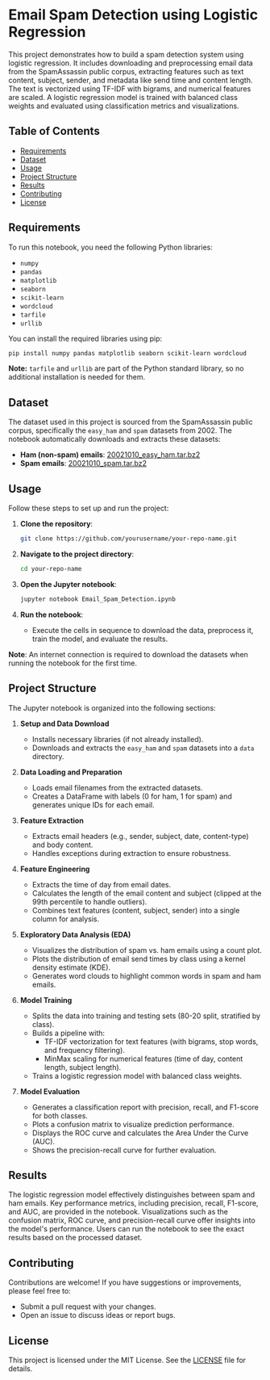 # Email Spam Detection using Logistic Regression

This project demonstrates how to build a spam detection system using logistic regression. It includes downloading and preprocessing email data from the SpamAssassin public corpus, extracting features such as text content, subject, sender, and metadata like send time and content length. The text is vectorized using TF-IDF with bigrams, and numerical features are scaled. A logistic regression model is trained with balanced class weights and evaluated using classification metrics and visualizations.

## Table of Contents

- [Requirements](#requirements)
- [Dataset](#dataset)
- [Usage](#usage)
- [Project Structure](#project-structure)
- [Results](#results)
- [Contributing](#contributing)
- [License](#license)

## Requirements

To run this notebook, you need the following Python libraries:

- `numpy`
- `pandas`
- `matplotlib`
- `seaborn`
- `scikit-learn`
- `wordcloud`
- `tarfile`
- `urllib`

You can install the required libraries using pip:

```bash
pip install numpy pandas matplotlib seaborn scikit-learn wordcloud
```

**Note:** `tarfile` and `urllib` are part of the Python standard library, so no additional installation is needed for them.

## Dataset

The dataset used in this project is sourced from the SpamAssassin public corpus, specifically the `easy_ham` and `spam` datasets from 2002. The notebook automatically downloads and extracts these datasets:

- **Ham (non-spam) emails**: [20021010_easy_ham.tar.bz2](https://spamassassin.apache.org/old/publiccorpus/20021010_easy_ham.tar.bz2)
- **Spam emails**: [20021010_spam.tar.bz2](https://spamassassin.apache.org/old/publiccorpus/20021010_spam.tar.bz2)

## Usage

Follow these steps to set up and run the project:

1. **Clone the repository**:
   ```bash
   git clone https://github.com/yourusername/your-repo-name.git
   ```

2. **Navigate to the project directory**:
   ```bash
   cd your-repo-name
   ```

3. **Open the Jupyter notebook**:
   ```bash
   jupyter notebook Email_Spam_Detection.ipynb
   ```

4. **Run the notebook**:
   - Execute the cells in sequence to download the data, preprocess it, train the model, and evaluate the results.

**Note**: An internet connection is required to download the datasets when running the notebook for the first time.

## Project Structure

The Jupyter notebook is organized into the following sections:

1. **Setup and Data Download**
   - Installs necessary libraries (if not already installed).
   - Downloads and extracts the `easy_ham` and `spam` datasets into a `data` directory.

2. **Data Loading and Preparation**
   - Loads email filenames from the extracted datasets.
   - Creates a DataFrame with labels (0 for ham, 1 for spam) and generates unique IDs for each email.

3. **Feature Extraction**
   - Extracts email headers (e.g., sender, subject, date, content-type) and body content.
   - Handles exceptions during extraction to ensure robustness.

4. **Feature Engineering**
   - Extracts the time of day from email dates.
   - Calculates the length of the email content and subject (clipped at the 99th percentile to handle outliers).
   - Combines text features (content, subject, sender) into a single column for analysis.

5. **Exploratory Data Analysis (EDA)**
   - Visualizes the distribution of spam vs. ham emails using a count plot.
   - Plots the distribution of email send times by class using a kernel density estimate (KDE).
   - Generates word clouds to highlight common words in spam and ham emails.

6. **Model Training**
   - Splits the data into training and testing sets (80-20 split, stratified by class).
   - Builds a pipeline with:
     - TF-IDF vectorization for text features (with bigrams, stop words, and frequency filtering).
     - MinMax scaling for numerical features (time of day, content length, subject length).
   - Trains a logistic regression model with balanced class weights.

7. **Model Evaluation**
   - Generates a classification report with precision, recall, and F1-score for both classes.
   - Plots a confusion matrix to visualize prediction performance.
   - Displays the ROC curve and calculates the Area Under the Curve (AUC).
   - Shows the precision-recall curve for further evaluation.

## Results

The logistic regression model effectively distinguishes between spam and ham emails. Key performance metrics, including precision, recall, F1-score, and AUC, are provided in the notebook. Visualizations such as the confusion matrix, ROC curve, and precision-recall curve offer insights into the model's performance. Users can run the notebook to see the exact results based on the processed dataset.

## Contributing

Contributions are welcome! If you have suggestions or improvements, please feel free to:
- Submit a pull request with your changes.
- Open an issue to discuss ideas or report bugs.

## License

This project is licensed under the MIT License. See the [LICENSE](LICENSE) file for details.
